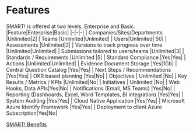 # Features
SMART! is offered at two levels, Enterprise and Basic.
|Feature|Enterprise|Basic|
|-|-|-|
| Companies/Sites/Departments |Unlimited|2|
| Teams |Unlimited|Unlimited|
| Users|Unlimited| 50|
| Assessments |Unlimited|2|
| Versions to track progress over time |Unlimited|Unlimited|
| Submissions tailored to users/teams |Unlimited|3|
| Standards / Requirements |Unlimited |5|
| Standard Compliance |Yes|Yes|
| Actions |Unlimited|Unlimited|
| Evidence Document Storage |Yes|1Gb|
| Central Question Catalog    |Yes|Yes|
| Next Steps / Recommendations    |Yes|Yes|
| OKR based planning            |Yes|No|
| Objectives | Unlimited |No|
| Key Results / Metrics / KPIs |Unlimited|No|
| Initiatives | Unlimited |No|
| Web Hooks, Data APIs|Yes|No|
| Notifications (Email, MS Teams) |Yes|No|
| Reporting (Dashboards, Excel, Word Templates, BI integration)   |Yes|Yes|
| System Auditing |Yes|Yes|
| Cloud Native Application |Yes|Yes|
| Microsoft Azure Identify Framework |Yes|Yes|
| Deployment to client Azure Subscription|Yes|No|

[SMART! Benefits](/benefits.html)